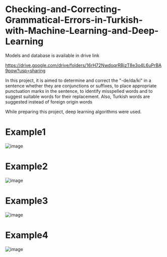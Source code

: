 # Checking-and-Correcting-Grammatical-Errors-in-Turkish-with-Machine-Learning-and-Deep-Learning



Models and database is available in drive link

https://drive.google.com/drive/folders/16rH72NwdoqrRBjzT8e3o4L6uPrBA9pqw?usp=sharing

In this project, it is aimed to determine and correct the "-de/da/ki" in a sentence whether they are conjunctions or suffixes, to place appropriate punctuation marks in the sentence, to identify misspelled words and to suggest suitable words for their replacement. Also, Turkish words are suggested instead of foreign origin words

While preparing this project, deep learning algorithms were used.

# Example1
![image](https://user-images.githubusercontent.com/46243758/150133095-39a079d7-14d6-4243-92c1-e80e7b7219aa.png)

# Example2
![image](https://user-images.githubusercontent.com/46243758/150133183-ddf09c81-df9a-4078-b7f3-e16aa9c07f00.png)

# Example3
![image](https://user-images.githubusercontent.com/46243758/150133228-d4441c8b-07c6-4627-a7aa-616648b81175.png)

# Example4
![image](https://user-images.githubusercontent.com/46243758/150133288-3cd075fb-dfca-4523-bddb-a858731a81ac.png)



